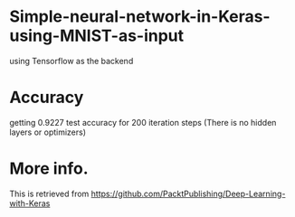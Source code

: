 # Simple-neural-network-in-Keras-using-MNIST-as-input
using Tensorflow as the backend

# Accuracy
getting 0.9227 test accuracy for 200 iteration steps (There is no hidden layers or optimizers)

# More info.
This is retrieved from https://github.com/PacktPublishing/Deep-Learning-with-Keras

